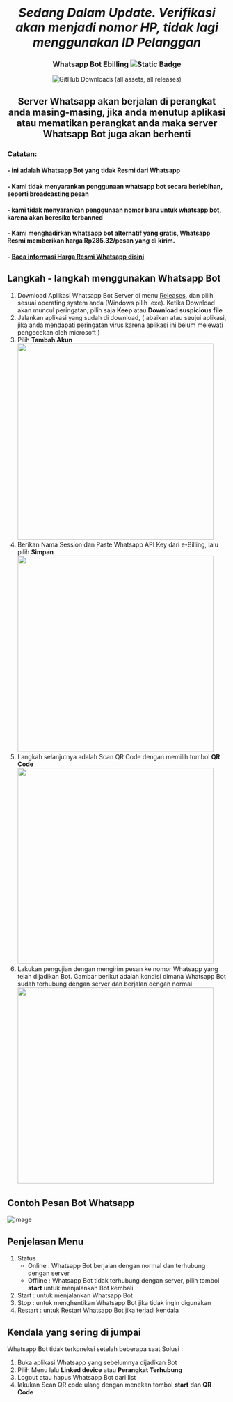 <p align="center">
    <h1 align="center"><i> Sedang Dalam Update. Verifikasi akan menjadi nomor HP, tidak lagi menggunakan ID Pelanggan </i></h1>
    <h3 align="center">Whatsapp Bot Ebilling <img alt="Static Badge" src="https://img.shields.io/badge/BETA-088fff"></h3>
</p>

<p align="center">
<img alt="GitHub Downloads (all assets, all releases)" src="https://img.shields.io/github/downloads/GMDP-Developers/Whatsapp-Bot-Ebilling/total?style=for-the-badge&label=Total%20Download&color=rgba(34%2C%20171%2C%20249%2C%200.8)">
</p>

<h2 align="center">Server Whatsapp akan berjalan di perangkat anda masing-masing, jika anda menutup aplikasi atau mematikan perangkat anda maka server Whatsapp Bot juga akan berhenti</h2>

### Catatan:
<h4> - ini adalah Whatsapp Bot yang tidak Resmi dari Whatsapp </h4>
<h4> - Kami tidak menyarankan penggunaan whatsapp bot secara berlebihan, seperti broadcasting pesan </h4>
<h4> - kami tidak menyarankan penggunaan nomor baru untuk whatsapp bot, karena akan beresiko terbanned </h4>
<h4> - Kami menghadirkan whatsapp bot alternatif yang gratis, Whatsapp Resmi memberikan harga Rp285.32/pesan yang di kirim. </h4>
<h4> - <a href="https://developers.facebook.com/docs/whatsapp/pricing"> Baca informasi Harga Resmi Whatsapp disini </a> </h4>


## Langkah - langkah menggunakan Whatsapp Bot
1. Download Aplikasi Whatsapp Bot Server di menu <a href="https://github.com/GMDP-Developers/Whatsapp-Bot-Ebilling/releases">Releases</a>, dan pilih sesuai operating system anda (Windows pilih .exe). Ketika Download akan muncul peringatan, pilih saja <strong>Keep</strong> atau <strong>Download suspicious file</strong>
2. Jalankan aplikasi yang sudah di download, ( abaikan atau seujui aplikasi, jika anda mendapati peringatan virus karena aplikasi ini belum melewati pengecekan oleh microsoft )
3. Pilih <strong>Tambah Akun</strong> </br>
<img src='https://github.com/GMDP-Developers/Whatsapp-Bot-Ebilling/assets/156728028/60acb88b-3be9-4dd2-90ef-f9f27b3c92b5' width='450px'> </br>
4. Berikan Nama Session dan Paste Whatsapp API Key dari e-Billing, lalu pilih <strong>Simpan</strong> </br>
<img src='https://github.com/GMDP-Developers/Whatsapp-Bot-Ebilling/assets/156728028/f29e2d2a-2ea2-4712-b71f-7eea5e93378a' width='450px'> </br>
5. Langkah selanjutnya adalah Scan QR Code dengan memilih tombol <strong>QR Code</strong> </br>
<img src='https://github.com/GMDP-Developers/Whatsapp-Bot-Ebilling/assets/156728028/d3a12399-b648-43b6-9280-471dfe8182ec' width='450px'> </br>
6. Lakukan pengujian dengan mengirim pesan ke nomor Whatsapp yang telah dijadikan Bot. Gambar berikut adalah kondisi dimana Whatsapp Bot sudah terhubung dengan server dan berjalan dengan normal </br>
<img src='https://github.com/GMDP-Developers/Whatsapp-Bot-Ebilling/assets/156728028/3ecaef0f-7f32-4450-acf8-63f7c02b7f30' width='450px'> </br>

## Contoh Pesan Bot Whatsapp
![image](https://github.com/GMDP-Developers/Whatsapp-Bot-Ebilling/assets/52855068/94ad9a46-f0da-465f-8bdc-fe9577523fc2)


## Penjelasan Menu
1. Status
   - Online  : Whatsapp Bot berjalan dengan normal dan terhubung dengan server
   - Offline : Whatsapp Bot tidak terhubung dengan server, pilih tombol <strong>start</strong> untuk menjalankan Bot kembali
2. Start : untuk menjalankan Whatsapp Bot
3. Stop : untuk menghentikan Whatsapp Bot jika tidak ingin digunakan
4. Restart : untuk Restart Whatsapp Bot jika terjadi kendala
  
## Kendala yang sering di jumpai
Whatsapp Bot tidak terkoneksi setelah beberapa saat
Solusi : 
1. Buka aplikasi Whatsapp yang sebelumnya dijadikan Bot
2. Pilih Menu lalu <strong>Linked device</strong> atau <strong>Perangkat Terhubung</strong>
3. Logout atau hapus Whatsapp Bot dari list
4. lakukan Scan QR code ulang dengan menekan tombol <strong>start</strong> dan <strong>QR Code</strong>
